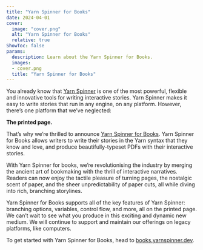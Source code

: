 ```yaml
---
title: "Yarn Spinner for Books"
date: 2024-04-01
cover:
  image: "cover.png"
  alt: "Yarn Spinner for Books"
  relative: true
ShowToc: false
params:
  description: Learn about the Yarn Spinner for Books.
  images:
  - cover.png
  title: "Yarn Spinner for Books"
---
```


You already know that [Yarn Spinner](https://yarnspinner.dev) is one of the most powerful, flexible and innovative tools for writing interactive stories. Yarn Spinner makes it easy to write stories that run in any engine, on any platform. However, there’s one platform that we’ve neglected:

**The printed page.**

That’s why we’re thrilled to announce [Yarn Spinner for Books](https://books.yarnspinner.dev). Yarn Spinner for Books allows writers to write their stories in the Yarn syntax that they know and love, and produce beautifully-typeset PDFs with their interactive stories.

With Yarn Spinner for books, we’re revolutionising the industry by merging the ancient art of bookmaking with the thrill of interactive narratives. Readers can now enjoy the tactile pleasure of turning pages, the nostalgic scent of paper, and the sheer unpredictability of paper cuts, all while diving into rich, branching storylines.

Yarn Spinner for Books supports all of the key features of Yarn Spinner: branching options, variables, control flow, and more, all on the printed page. We can’t wait to see what you produce in this exciting and dynamic new medium. We will continue to support and maintain our offerings on legacy platforms, like computers.

To get started with Yarn Spinner for Books, head to [books.yarnspinner.dev](https://books.yarnspinner.dev).